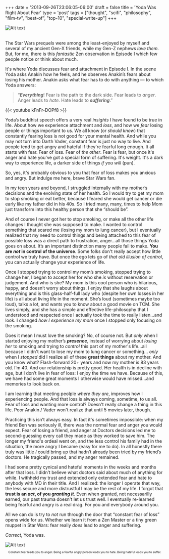 +++
date = '2013-09-26T23:06:05-06:00'
draft = false
title = 'Yoda Was Right About Fear'
type = 'post'
tags = ["thought", "scifi", "philosophy", "film-tv", "best-of", "top-10", "special-write-up"]
+++

<style>
  .image-row {
    display: flex;
  }
</style>

<div class="image-row">
  <img src="https://julianwest.me/Blog/posts/2013/Yoda-Was-Right-About-Fear/yoda.jpeg" alt="Alt text">
</div><br />

The Star Wars prequels were among the least-enjoyed by myself and several of my ancient Gen-X friends, while my Gen-Z nephews *love them*.  But, for me, there is this *fantastic* Zen observation in Episode I which few people notice or think about much. <br />

It's where Yoda discusses fear and attachment in Episode I.  In the scene Yoda asks Anakin how he feels, and he observes Anakin’s fears about losing his mother.  Anakin asks what fear has to do with anything — to which Yoda answers:<br />

>“***Everything***! Fear is the path to the dark side. Fear leads to <i>anger</i>. Anger leads to <i>hate</i>. Hate leads to ***suffering***.”<br />

<div class="video">
{{< youtube kFnFr-DOPf8 >}}
</div>

Yoda’s buddhist speech offers a very real *insights* I have found to be true in life.  About how we experience attachment and *loss*, and how we *fear* losing people or things important to us. We all know (or *should know*) that constantly fearing loss is not good for your mental health.  And while you may not turn into Darth Vader, constant fear is just no way to live.  And people tend to get angry and hateful if they're fearful long enough.  It all starts with fear. Fear of loss.  Fear of *the other*.  Fear is fear, but once it's anger and hate you've got a special form of suffering. It's weight.  It's a dark way to experience life, a darker side of things *if you will* (pun). <br /> 

So, yes, it's probably obvious to you that fear of loss makes you anxious and angry. But indulge me here, brave Star Wars fan.<br />

In my teen years and beyond, I struggled internally with my mother’s decisions and the evolving state of her health. So I would try to get my mom to stop smoking or eat better, because I feared she would get cancer or die early like my father did in his 40s. So I tried many, many, times to help Mom just transform into this healthy person that she “should be”.<br />

And of course I never got her to stop smoking, or make all the other life changes I thought she was supposed to make. I wanted to control something that scared me (losing my mom to lung cancer), but I eventually realized that my need to control things and being attached to this fear of possible loss was a direct path to frustration, anger…all those things Yoda goes on about. It’s an important distinction many people fail to make. **You are *not* in control of the universe**. Some folks don't really accept how little control we truly have. But once the ego lets go of *that old illusion of control*, you can actually change your experience of life. <br />

Once I stopped trying to control my mom’s smoking, stopped trying to change her, I began to accept her for who she *is* without reservation or judgement. And who is she? My mom is this cool person who is hilarious, happy, and doesn’t worry about things. I enjoy that she laughs about everything and is this glass-half-full lady who (despite her own losses in her life) is all about living life in the moment. She’s loud (sometimes maybe too loud), talks a lot, and wants you to know about a good movie on TCM. She lives simply, and she has a simple and effective life-philosophy that I understood and respected once I actually took the time to really listen...and look.  I changed *how I experience my mom* once I stopped only focusing on the smoking.<br />

Does it mean I must love the smoking?  No, of course not. But *only* when I started enjoying my mother’s ***presence***, instead of worrying about *losing her* to smoking and trying to *control* this part of my mother's life...all because I didn't want to lose my mom to lung cancer or something... *only* when I *stopped* did I realize all of these **great things** about my mother. And you know what? Flash-forward 20+ years and now my mother is 83 years old. I’m 40.  And our relationship is pretty good. Her health is in decline with age, but I don’t live in fear of loss: I enjoy the time we have. Because of this, we have had some great moments I otherwise would have missed...and memories to look back on.<br />

I am learning that meeting peolple *where they are*, improves how I experiencing people. And that loss is always coming, sometime, to us all.  Fear of loss and wanting more control?  Doesn't really change a thing in this life.  Poor Anakin / Vader won't realize that until 5 movies later, though.  <br /> 

Practicing this isn’t always easy.  In fact it's sometimes impossible: when my friend Ben was seriously ill, there was the normal fear and anger you would expect. Fear of losing a friend, and anger at Doctors decisions led me to second-guessing every call they made as they worked to save him. The longer my friend's ordeal went on, and the less control his family had in the situation, the more angry I became (easy for me to do). In all honestly there truly was little <i>I</i> could bring up that hadn’t already been tried by my friend’s doctors.  He tragically passed, and my anger remained.<br />

I had some pretty cynical and hateful moments in the weeks and months after that loss.  I didn’t believe what doctors said about much of anything for while.  I withheld my trust and extended only extended fear and hate to anybody with MD in their title. And I realized: the longer I operate that way, the less secure and more distrustful I may be the rest of my life.  I forgot that **trust is an *act*, of you *granting it***.</b>  Even when granted, not necessarilly earned, our past trauma doesn't let us trust well.  I eventually re-learned being fearful and angry is a real drag.  For you and everybody around you.<br />

All we can do is try to *not* run through the door that “constant fear of loss” opens wide for us. Whether we learn it from a Zen Master or a tiny green muppet in Star Wars: fear really *does* lead to anger and suffering.<br />

<i>Correct</i>, Yoda was.<br />

<div class="image-row">
  <img src="https://julianwest.me/Blog/posts/2013/Yoda-Was-Right-About-Fear/fear-anger-hate-suffering.jpeg" alt="Alt text">
</div>
<div style="font-size: 9px;"><p style="text-align:center;">Constant fear leads you to anger. Being a fearful angry person leads you to hate. Being hateful leads you to suffer.</p>
</div>